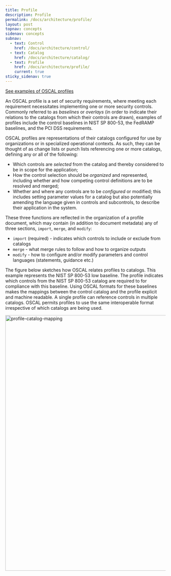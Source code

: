 ```yaml
---
title: Profile
description: Profile
permalink: /docs/architecture/profile/
layout: post
topnav: concepts
sidenav: concepts
subnav:
  - text: Control
    href: /docs/architecture/control/
  - text: Catalog
    href: /docs/architecture/catalog/
  - text: Profile
    href: /docs/architecture/profile/
    current: true
sticky_sidenav: true
---
```


[See examples of OSCAL profiles](/resources/examples/profiles/)

An OSCAL profile is a set of security requirements, where meeting each requirement necessitates implementing one or more security controls. Commonly referred to as *baselines* or *overlays* (in order to indicate their relations to the catalogs from which their controls are drawn), examples of profiles include the control baselines in NIST SP 800-53, the FedRAMP baselines, and the PCI DSS requirements.

OSCAL profiles are representations of their catalogs configured for use by organizations or in specialized operational contexts. As such, they can be thought of as change lists or punch lists referencing one or more catalogs, defining any or all of the following:

* Which controls are *selected* from the catalog and thereby considered to be in scope for the application;
* How the control selection should be *organized* and represented, including whether and how competing control definitions are to be resolved and merged;
* Whether and where any controls are to be *configured* or modified; this includes setting parameter values for a catalog but also potentially amending the language given in controls and subcontrols, to describe their application in the system. 

These three functions are reflected in the organization of a profile document, which may contain (in addition to document metadata) any of three sections, `import`, `merge`, and `modify`:

* `import` (required) - indicates which controls to include or exclude from catalogs
* `merge` - what merge rules to follow and how to organize outputs
* `modify` - how to configure and/or modify parameters and control languages (statements, guidance etc.)

The figure below sketches how OSCAL relates profiles to catalogs. This example represents the NIST SP 800-53 low baseline. The profile indicates which controls from the NIST SP 800-53 catalog are required to for compliance with this baseline. Using OSCAL formats for these baselines makes the mappings between the control catalog and the profile explicit and machine readable. A single profile can reference controls in multiple catalogs. OSCAL permits profiles to use the same interoperable format irrespective of which catalogs are being used.

<img src="/assets/img/profile-catalog-mapping-trivial-example.png" alt="profile-catalog-mapping" width="800" />
